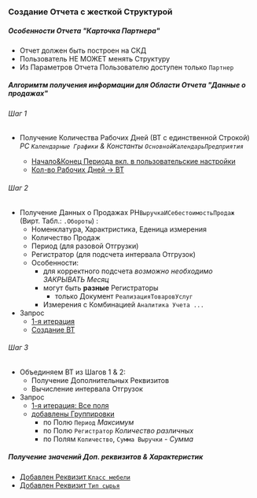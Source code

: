 
### Создание Отчета с жесткой Структурой

#####  Особенности Отчета "Карточка Партнера"
- Отчет  должен быть построен  на СКД
- Пользователь НЕ МОЖЕТ  менять Структуру
- Из Параметров Отчета Пользователю доступен только `Партнер` 


#####  Алгоримтм получения информации для Области Отчета "Данные о продажах"

###### Шаг 1
- Получение Количества Рабочих Дней (ВТ с единственной Строкой) *РС `Календарные Графики` & Константы `ОсновнойКалендарьПредприятия`* 

    - [Начало&Конец Периода вкл. в пользовательские настройки](https://github.com/alex-dev-2020/Typical_Conf_Tuning/commit/c762ba1970f8fa7828f632391f8e456fca6cfe54) 
    - [Кол-во Рабочих Дней → ВТ](https://github.com/alex-dev-2020/Typical_Conf_Tuning/commit/8582d0997f232b011bcf7cc282885e970be7408c) 
            

###### Шаг 2
- Получение Данных о Продажах РН`ВыручкаИСебестоимостьПродаж` (Вирт. Табл.: `.Обороты`) :
    - Номенклатура, Характристика, Еденица измерения 
    - Количество Продаж
    - Период (для разовой Отгрузки)
    - Регистратор (для подсчета интервала Отгрузок)
    - Особенности:
        - для корректного подсчета *возможно необходимо ЗАКРЫВАТЬ Месяц* 
        - могут быть **разные** Регистраторы
          - только Документ `РеализацияТоваровУслуг`
        - Измерения с Комбинацией `Аналитика Учета ...`  
- Запрос
    - [1-я  итерация](https://github.com/alex-dev-2020/Typical_Conf_Tuning/commit/220cefce6ea043dcebbddcd7a54d5d776df60338)
    - [Создание ВТ](https://github.com/alex-dev-2020/Typical_Conf_Tuning/commit/0bbddd7434b4793fe59d700d0a42ff1bee263480)  

###### Шаг 3
- Объединяем ВТ из Шагов  1 & 2:
    - Получение Дополнительных Реквизитов
    - Вычисление интервала Отгрузок
- Запрос
    - [1-я итерация:  Все поля](https://github.com/alex-dev-2020/Typical_Conf_Tuning/commit/af7e151ab2fd6f32b04c7333df822ab7a4d37c37)
    - [добавлены Группировки](https://github.com/alex-dev-2020/Typical_Conf_Tuning/commit/2b7da34f2fdc68f083d330106d501cdefd012e74) 
        - по Полю `Период` *Максимум*
        - по Полю `Регистратор` *Количество различных*
        - по Полям `Количество`, `Сумма Выручки` - *Сумма*  

##### Получение  значений Доп. реквизитов & Характеристик

- [Добавлен Реквизит `Класс мебели`](https://github.com/alex-dev-2020/Typical_Conf_Tuning/commit/5b299f0379490945edd79d68f611c3f7cca9d3e1) 
- [Добавлен Реквизит `Тип сырья`](https://github.com/alex-dev-2020/Typical_Conf_Tuning/commit/f47a5cf9b57e6cb3acae0c3de918c24c86da9fbf)